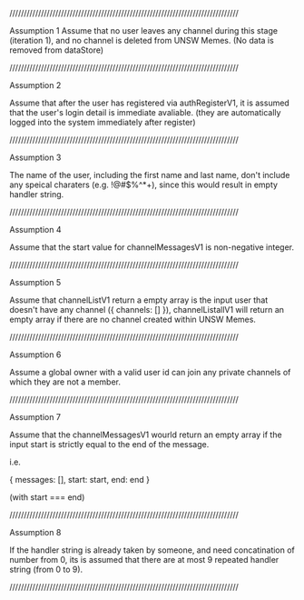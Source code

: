 ////////////////////////////////////////////////////////////////////////////////

Assumption 1
Assume that no user leaves any channel during this stage (iteration 1), and no channel is deleted from UNSW Memes. (No data is removed from dataStore)

////////////////////////////////////////////////////////////////////////////////

Assumption 2

Assume that after the user has registered via authRegisterV1, it is assumed that the user's login detail is immediate avaliable. (they are automatically logged into the system immediately after register)

////////////////////////////////////////////////////////////////////////////////

Assumption 3

The name of the user, including the first name and last name, don't include any speical charaters (e.g. !@#$%^\*+), since this would result in empty handler string.

////////////////////////////////////////////////////////////////////////////////

Assumption 4

Assume that the start value for channelMessagesV1 is non-negative integer.

////////////////////////////////////////////////////////////////////////////////

Assumption 5

Assume that channelListV1 return a empty array is the input user that doesn't have any channel ({ channels: [] }), channelListallV1 will return an empty array if there are no channel created within UNSW Memes.

////////////////////////////////////////////////////////////////////////////////

Assumption 6

Assume a global owner with a valid user id can join any private channels of which they are not a member.

////////////////////////////////////////////////////////////////////////////////

Assumption 7

Assume that the channelMessagesV1 wourld return an empty array if the input start is strictly equal to the end of the message.

i.e.

{
messages: [],
start: start,
end: end
}

(with start === end)

////////////////////////////////////////////////////////////////////////////////

Assumption 8

If the handler string is already taken by someone, and need concatination of number from 0, its is assumed that there are at most 9 repeated handler string (from 0 to 9).

////////////////////////////////////////////////////////////////////////////////
